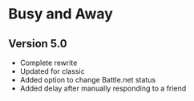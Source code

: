 # Busy and Away
## Version 5.0
- Complete rewrite
- Updated for classic
- Added option to change Battle.net status
- Added delay after manually responding to a friend
